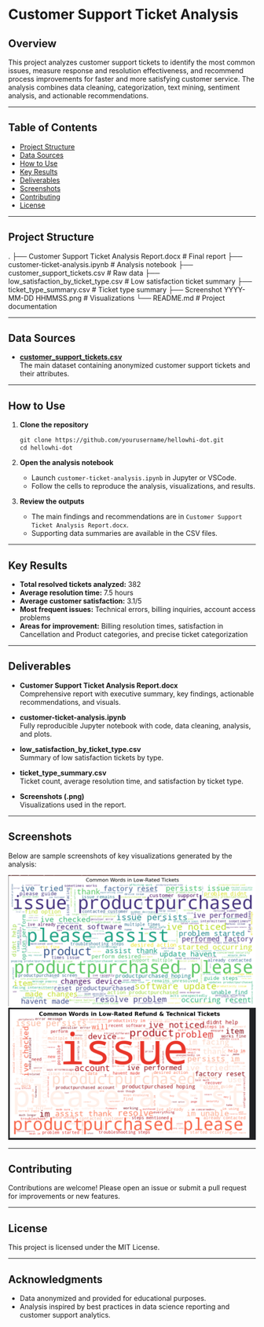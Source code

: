 # Customer Support Ticket Analysis

## Overview

This project analyzes customer support tickets to identify the most common issues, measure response and resolution effectiveness, and recommend process improvements for faster and more satisfying customer service. The analysis combines data cleaning, categorization, text mining, sentiment analysis, and actionable recommendations.

---

## Table of Contents

- [Project Structure](#project-structure)
- [Data Sources](#data-sources)
- [How to Use](#how-to-use)
- [Key Results](#key-results)
- [Deliverables](#deliverables)
- [Screenshots](#screenshots)
- [Contributing](#contributing)
- [License](#license)

---

## Project Structure

.
├── Customer Support Ticket Analysis Report.docx # Final report
├── customer-ticket-analysis.ipynb # Analysis notebook
├── customer_support_tickets.csv # Raw data
├── low_satisfaction_by_ticket_type.csv # Low satisfaction ticket summary
├── ticket_type_summary.csv # Ticket type summary
├── Screenshot YYYY-MM-DD HHMMSS.png # Visualizations
└── README.md # Project documentation


---

## Data Sources

- **[customer_support_tickets.csv](https://www.kaggle.com/datasets/suraj520/customer-support-ticket-dataset)**  
  The main dataset containing anonymized customer support tickets and their attributes.

---

## How to Use

1. **Clone the repository**
    ```
    git clone https://github.com/yourusername/hellowhi-dot.git
    cd hellowhi-dot
    ```

2. **Open the analysis notebook**
    - Launch `customer-ticket-analysis.ipynb` in Jupyter or VSCode.
    - Follow the cells to reproduce the analysis, visualizations, and results.

3. **Review the outputs**
    - The main findings and recommendations are in `Customer Support Ticket Analysis Report.docx`.
    - Supporting data summaries are available in the CSV files.

---

## Key Results

- **Total resolved tickets analyzed:** 382
- **Average resolution time:** 7.5 hours
- **Average customer satisfaction:** 3.1/5
- **Most frequent issues:** Technical errors, billing inquiries, account access problems
- **Areas for improvement:** Billing resolution times, satisfaction in Cancellation and Product categories, and precise ticket categorization

---

## Deliverables

- **Customer Support Ticket Analysis Report.docx**  
  Comprehensive report with executive summary, key findings, actionable recommendations, and visuals.

- **customer-ticket-analysis.ipynb**  
  Fully reproducible Jupyter notebook with code, data cleaning, analysis, and plots.

- **low_satisfaction_by_ticket_type.csv**  
  Summary of low satisfaction tickets by type.

- **ticket_type_summary.csv**  
  Ticket count, average resolution time, and satisfaction by ticket type.

- **Screenshots (.png)**  
  Visualizations used in the report.

---

## Screenshots

Below are sample screenshots of key visualizations generated by the analysis:

![Sample Screenshot](Screenshot%202025-06-08%20203939.png)
![Sample Screenshot](Screenshot%202025-06-08%20211255.png)

---

## Contributing

Contributions are welcome! Please open an issue or submit a pull request for improvements or new features.

---

## License

This project is licensed under the MIT License.

---

## Acknowledgments

- Data anonymized and provided for educational purposes.
- Analysis inspired by best practices in data science reporting and customer support analytics.

